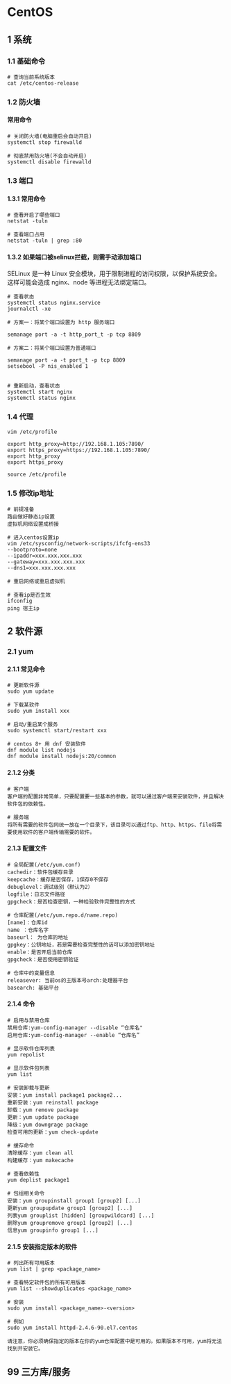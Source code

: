 # CentOS

## 1 系统

### 1.1 基础命令

```
# 查询当前系统版本
cat /etc/centos-release
```

### 1.2 防火墙

#### 常用命令

```
# 关闭防火墙(电脑重启会自动开启)
systemctl stop firewalld

# 彻底禁用防火墙(不会自动开启)
systemctl disable firewalld
```

### 1.3 端口

#### 1.3.1 常用命令

```
# 查看开启了哪些端口
netstat -tuln

# 查看端口占用
netstat -tuln | grep :80
```

#### 1.3.2 如果端口被selinux拦截，则需手动添加端口

SELinux 是一种 Linux 安全模块，用于限制进程的访问权限，以保护系统安全。  
这样可能会造成 nginx、node 等进程无法绑定端口。

```
# 查看状态
systemctl status nginx.service
journalctl -xe

# 方案一：将某个端口设置为 http 服务端口

semanage port -a -t http_port_t -p tcp 8809

# 方案二：将某个端口设置为普通端口

semanage port -a -t port_t -p tcp 8809
setsebool -P nis_enabled 1


# 重新启动，查看状态
systemctl start nginx
systemctl status nginx
```

### 1.4 代理

```
vim /etc/profile

export http_proxy=http://192.168.1.105:7890/
export https_proxy=https://192.168.1.105:7890/
export http_proxy
export https_proxy

source /etc/profile
```

### 1.5 修改ip地址

```
# 前提准备
路由做好静态ip设置
虚拟机网络设置成桥接

# 进入centos设置ip
vim /etc/sysconfig/network-scripts/ifcfg-ens33
--bootproto=none
--ipaddr=xxx.xxx.xxx.xxx
--gateway=xxx.xxx.xxx.xxx
--dns1=xxx.xxx.xxx.xxx

# 重启网络或重启虚拟机

# 查看ip是否生效
ifconfig
ping 宿主ip
```

## 2 软件源

### 2.1 yum

#### 2.1.1 常见命令

```shell
# 更新软件源
sudo yum update

# 下载某软件
sudo yum install xxx

# 启动/重启某个服务
sudo systemctl start/restart xxx
```

```shell
# centos 8+ 用 dnf 安装软件
dnf module list nodejs
dnf module install nodejs:20/common
```

#### 2.1.2 分类

```
# 客户端
客户端的配置非常简单，只要配置要一些基本的参数，就可以通过客户端来安装软件，并且解决软件包的依赖性。

# 服务端
将所有需要的软件包同统一放在一个目录下，该目录可以通过ftp、http、https、file将需要使用软件的客户端传输需要的软件。
```

#### 2.1.3 配置文件

```
# 全局配置(/etc/yum.conf)
cachedir：软件包缓存目录
keepcache：缓存是否保存，1保存0不保存
debuglevel：调试级别（默认为2）
logfile：日志文件路径
gpgcheck：是否检查密钥，一种检验软件完整性的方式

# 仓库配置(/etc/yum.repo.d/name.repo)
[name]：仓库id
name ：仓库名字
baseurl： 为仓库的地址
gpgkey：公钥地址，若是需要检查完整性的话可以添加密钥地址
enable：是否开启当前仓库
gpgcheck：是否使用密钥验证

# 仓库中的变量信息
releasever: 当前os的主版本号arch:处理器平台
basearch: 基础平台
```

#### 2.1.4 命令

```
# 启用与禁用仓库
禁用仓库:yum-config-manager --disable “仓库名"
启用仓库:yum-config-manager --enable “仓库名”

# 显示软件仓库列表
yum repolist

# 显示软件包列表
yum list

# 安装卸载与更新
安装：yum install package1 package2...
重新安装：yum reinstall package
卸载：yum remove package
更新：yum update package
降级：yum downgrage package
检查可用的更新：yum check-update

# 缓存命令
清除缓存：yum clean all
构建缓存：yum makecache

# 查看依赖性
yum deplist package1

# 包组相关命令
安装：yum groupinstall group1 [group2] [...]
更新yum groupupdate group1 [group2] [...]
列表yum grouplist [hidden] [groupwildcard] [...]
删除yum groupremove group1 [group2] [...]
信息yum groupinfo group1 [...]
```

#### 2.1.5 安装指定版本的软件

```
# 列出所有可用版本
yum list | grep <package_name>

# 查看特定软件包的所有可用版本
yum list --showduplicates <package_name>

# 安装
sudo yum install <package_name>-<version>

# 例如
sudo yum install httpd-2.4.6-90.el7.centos

请注意，你必须确保指定的版本在你的yum仓库配置中是可用的。如果版本不可用，yum将无法找到并安装它。
```

## 99 三方库/服务

